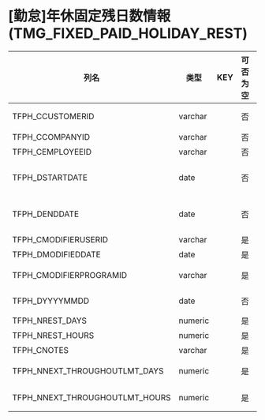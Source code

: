 # [勤怠]年休固定残日数情報(TMG_FIXED_PAID_HOLIDAY_REST)
| 列名   | 类型   | KEY  | 可否为空 | 注释   |
| ---- | ---- | ---- | ---- | ---- |
|TFPH_CCUSTOMERID|varchar||否|顧客ｺｰﾄﾞ                        固定：01|
|TFPH_CCOMPANYID|varchar||否|法人ｺｰﾄﾞ|
|TFPH_CEMPLOYEEID|varchar||否|職員番号|
|TFPH_DSTARTDATE|date||否|ﾃﾞｰﾀ開始日                      固定：1900/01/01|
|TFPH_DENDDATE|date||否|ﾃﾞｰﾀ終了日                      固定：2222/12/31|
|TFPH_CMODIFIERUSERID|varchar||是|更新者|
|TFPH_DMODIFIEDDATE|date||是|更新日|
|TFPH_CMODIFIERPROGRAMID|varchar||是|更新プログラムID|
|TFPH_DYYYYMMDD|date||否|基準日                          YYYY/MM/DD|
|TFPH_NREST_DAYS|numeric||是|残日数|
|TFPH_NREST_HOURS|numeric||是|残時間数|
|TFPH_CNOTES|varchar||是|備考|
|TFPH_NNEXT_THROUGHOUTLMT_DAYS|numeric||是|次回付与時繰越上限日数|
|TFPH_NNEXT_THROUGHOUTLMT_HOURS|numeric||是|次回付与時繰越上限時間数|
